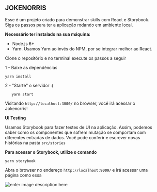 ## JOKENORRIS

Esse é um projeto criado para demonstrar skills com React e Storybook. Siga os passos para ter a aplicação rodando em ambiente local.

**Necessário ter instalado na sua máquina:**

- Node.js 6+
- Yarn. Usamos Yarn ao invés do NPM, por se integrar melhor ao React.

Clone o repositório e no terminal execute os passos a seguir

1 - Baixe as dependências

    yarn install

2 - "Starte" o servidor :)

       yarn start

Visitando `http://localhost:3000/` no browser, você irá acessar o Jokenorris!

**UI Testing**

Usamos Storybook para fazer testes de UI na aplicação. Assim, podemos saber como os componentes que sofrem mutação se comportam com diferentes entradas de dados.
Você pode conferir e escrever novas histórias na pasta `src/stories`

**Para acessar o Storybook, utilize o comando**

    yarn storybook

Abra o browser no endereço `http://localhost:9009/` e irá acessar uma página como essa

![enter image description here](https://i.imgur.com/6MHxQ0A.png)
